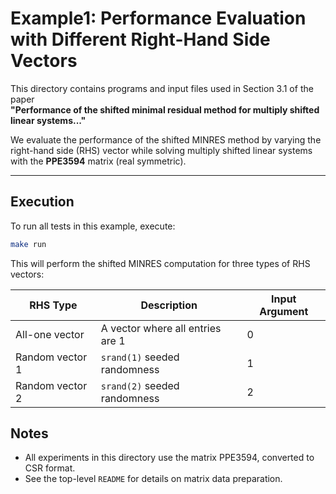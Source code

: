 # Example1: Performance Evaluation with Different Right-Hand Side Vectors

This directory contains programs and input files used in Section 3.1 of the paper  
**"Performance of the shifted minimal residual method for multiply shifted linear systems..."**

We evaluate the performance of the shifted MINRES method by varying the right-hand side (RHS) vector while solving multiply shifted linear systems with the **PPE3594** matrix (real symmetric).

---

## Execution
To run all tests in this example, execute:
```bash
make run
```
This will perform the shifted MINRES computation for three types of RHS vectors:

| RHS Type          | Description                       | Input Argument |
|-------------------|-----------------------------------|----------------|
| All-one vector	| A vector where all entries are 1	| 0              |
| Random vector 1	| `srand(1)` seeded randomness	    | 1              |
| Random vector 2	| `srand(2)` seeded randomness	    | 2              |


## Notes
* All experiments in this directory use the matrix PPE3594, converted to CSR format.  
* See the top-level `README` for details on matrix data preparation.
